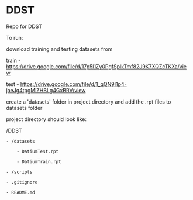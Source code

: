 # DDST
Repo for DDST 

To run:

download training and testing datasets from

train - https://drive.google.com/file/d/17p5l1Zy0PgfSplkTmf82J9K7XQZcTKXa/view

test - https://drive.google.com/file/d/1_qQN9I1p4-jaeJg4tpgMlZHBLg4GxBRV/view


create a 'datasets' folder in project directory and add the .rpt files to datasets folder

project directory should look like:

/DDST

    - /datasets

        - DatiumTest.rpt

        - DatiumTrain.rpt

    - /scripts

    - .gitignore
    
    - README.md